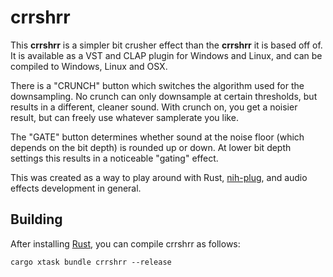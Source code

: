 # crrshrr

This **crrshrr** is a simpler bit crusher effect than the **crrshrr** it is based off of. It is available as a VST and CLAP plugin for Windows and Linux, and can be compiled to Windows, Linux and OSX.

There is a "CRUNCH" button which switches the algorithm used for the downsampling. No crunch can only downsample at certain thresholds, but results in a different, cleaner sound. With crunch on, you get a noisier result, but can freely use whatever samplerate you like.  

The "GATE" button determines whether sound at the noise floor (which depends on the bit depth) is rounded up or down. At lower bit depth settings this results in a noticeable "gating" effect.

This was created as a way to play around with Rust, [nih-plug](https://github.com/robbert-vdh/nih-plug), and audio effects development in general.

## Building

After installing [Rust](https://rustup.rs/), you can compile crrshrr as follows:

```shell
cargo xtask bundle crrshrr --release
```
